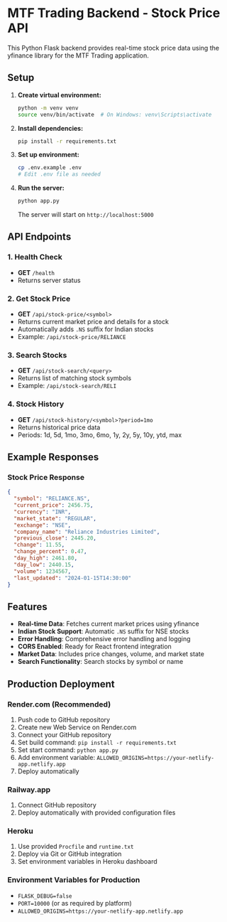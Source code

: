 # MTF Trading Backend - Stock Price API

This Python Flask backend provides real-time stock price data using the yfinance library for the MTF Trading application.

## Setup

1. **Create virtual environment:**
   ```bash
   python -m venv venv
   source venv/bin/activate  # On Windows: venv\Scripts\activate
   ```

2. **Install dependencies:**
   ```bash
   pip install -r requirements.txt
   ```

3. **Set up environment:**
   ```bash
   cp .env.example .env
   # Edit .env file as needed
   ```

4. **Run the server:**
   ```bash
   python app.py
   ```

   The server will start on `http://localhost:5000`

## API Endpoints

### 1. Health Check
- **GET** `/health`
- Returns server status

### 2. Get Stock Price
- **GET** `/api/stock-price/<symbol>`
- Returns current market price and details for a stock
- Automatically adds `.NS` suffix for Indian stocks
- Example: `/api/stock-price/RELIANCE`

### 3. Search Stocks
- **GET** `/api/stock-search/<query>`
- Returns list of matching stock symbols
- Example: `/api/stock-search/RELI`

### 4. Stock History
- **GET** `/api/stock-history/<symbol>?period=1mo`
- Returns historical price data
- Periods: 1d, 5d, 1mo, 3mo, 6mo, 1y, 2y, 5y, 10y, ytd, max

## Example Responses

### Stock Price Response
```json
{
  "symbol": "RELIANCE.NS",
  "current_price": 2456.75,
  "currency": "INR",
  "market_state": "REGULAR",
  "exchange": "NSE",
  "company_name": "Reliance Industries Limited",
  "previous_close": 2445.20,
  "change": 11.55,
  "change_percent": 0.47,
  "day_high": 2461.80,
  "day_low": 2440.15,
  "volume": 1234567,
  "last_updated": "2024-01-15T14:30:00"
}
```

## Features

- **Real-time Data**: Fetches current market prices using yfinance
- **Indian Stock Support**: Automatic `.NS` suffix for NSE stocks
- **Error Handling**: Comprehensive error handling and logging
- **CORS Enabled**: Ready for React frontend integration
- **Market Data**: Includes price changes, volume, and market state
- **Search Functionality**: Search stocks by symbol or name

## Production Deployment

### Render.com (Recommended)
1. Push code to GitHub repository
2. Create new Web Service on Render.com
3. Connect your GitHub repository
4. Set build command: `pip install -r requirements.txt`
5. Set start command: `python app.py`
6. Add environment variable: `ALLOWED_ORIGINS=https://your-netlify-app.netlify.app`
7. Deploy automatically

### Railway.app
1. Connect GitHub repository
2. Deploy automatically with provided configuration files

### Heroku
1. Use provided `Procfile` and `runtime.txt`
2. Deploy via Git or GitHub integration
3. Set environment variables in Heroku dashboard

### Environment Variables for Production
- `FLASK_DEBUG=false`
- `PORT=10000` (or as required by platform)
- `ALLOWED_ORIGINS=https://your-netlify-app.netlify.app`